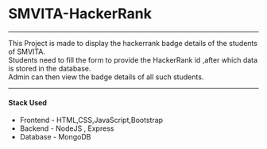 # SMVITA-HackerRank
---
This Project is made to display the hackerrank badge details
of the students of SMVITA.  
Students need to fill the form to provide the HackerRank id ,after which data is stored in the database.  
Admin can then view the badge details of all such students.
 ***
#### Stack Used ####
* Frontend - HTML,CSS,JavaScript,Bootstrap
* Backend - NodeJS , Express
* Database - MongoDB
